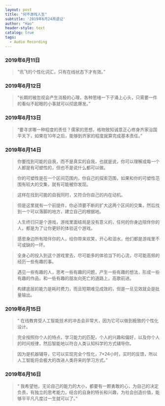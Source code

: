 ```yaml
---
layout: post
title: "何不游戏人生"
subtitle: '2019年6月24周语记'
author: "Hao"
header-style: text
catalog: true
tags:
  - Audio Recording
---
```




### 2019年6月11日
> “讯飞的个性化词汇，只有在线状态下才有效。”



### 2019年6月12日

>“长期的被忽视会产生消极的心理，各种思绪一下子涌上心头，只需要一件的看似不起眼的小事就可以彻底爆发。”



### 2019年6月13日

>“要寻求哪一种程度的责任？儒家的思想，格物致知诚意正心修身齐家治国平天下，如果在10年之后，能够到齐家的程度就算完成基本责任。”



### 2019年6月14日

>你要找到可能的自我，而不是真实的自我，也就是说，你可以理解成每一个人都是有可塑性的，但也不是说什么都可以做。

>你的可塑性是在一个区间范围内，你自己的探索范围，如果和你的可塑性范围有较大的交集，就有可能被你发现。

>这样在找到可能的自我同时，又符合你自己的内在动机。

>但是这里就有一个前提件，你必须要不断的扩大这两个区间的交集，然后找到一个可以落脚的地方，建立自己的根据地。

>人生终归只是个游戏，游戏里面结局是没有意义的，任何的你身边陪伴你的人，都是为了让你更好的体验这个游戏。

>感恩身边所有陪伴你的人，给你带来欢笑，开心和泪水，他们都是游戏里不可或缺的一环。

>全身心的投入到这个游戏里去，尽可能多的体验当下的心流，尽可能高频的经历一些有趣的事。

>遇见一些有趣的人，思考一些有趣的问题，产生一些有趣的想法，形成一些有趣的作品，和一些有趣的朋友向死亡的道路上，高歌前进。

>构建底层的能力是耗时费力，而且短期难见成效的，但是一旦见效就会是批量输出。



### 2019年6月15日

>“ 在线教育受人工智能技术的冲击会非常大，因为它可以做到极致的个性化设计。

>完全按照你个人的特点，学习能力的匹配，个人的兴趣和偏好，以及你个人的时间规律，然后智能地以符合人类认知科学的方式辅导你。

>因为是机器辅导，它可以实现完全个性化，7*24小时，实时的反馈，所以人工智能将会极大的改进人类将来的学习方式。”



### 2019年6月16日

>“ 我希望他，无论自己的能力的大小，都要有一颗勇敢的心，为自己的决定负责，有独立的思考能力，结合的自身的特长和兴趣，为社会创造价值，能够平平凡凡度过一生就可以了。”